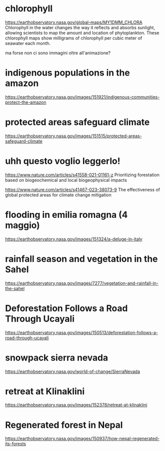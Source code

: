 # chlorophyll
https://earthobservatory.nasa.gov/global-maps/MY1DMM_CHLORA 
Chlorophyll in the water changes the way it reflects and absorbs sunlight, allowing scientists to map the amount and location of phytoplankton.
These chlorophyll maps show milligrams of chlorophyll per cubic meter of seawater each month. 

ma forse non ci sono immagini oltre all'animazione?

# indigenous populations in the amazon
https://earthobservatory.nasa.gov/images/151921/indigenous-communities-protect-the-amazon

# protected areas safeguard climate
https://earthobservatory.nasa.gov/images/151515/protected-areas-safeguard-climate

# uhh questo voglio leggerlo!
https://www.nature.com/articles/s41558-021-01161-z 
Prioritizing forestation based on biogeochemical and local biogeophysical impacts

https://www.nature.com/articles/s41467-023-38073-9
The effectiveness of global protected areas for climate change mitigation

# flooding in emilia romagna (4 maggio)
https://earthobservatory.nasa.gov/images/151324/a-deluge-in-italy

# rainfall season and vegetation in the Sahel
https://earthobservatory.nasa.gov/images/7277/vegetation-and-rainfall-in-the-sahel 

# Deforestation Follows a Road Through Ucayali
https://earthobservatory.nasa.gov/images/150513/deforestation-follows-a-road-through-ucayali 

# snowpack sierra nevada
https://earthobservatory.nasa.gov/world-of-change/SierraNevada

# retreat at Klinaklini
https://earthobservatory.nasa.gov/images/152378/retreat-at-klinaklini

# Regenerated forest in Nepal
https://earthobservatory.nasa.gov/images/150937/how-nepal-regenerated-its-forests
